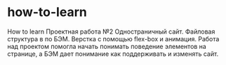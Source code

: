 # how-to-learn
How to learn
Проектная работа №2
Одностраничный сайт. Файловая структура в по БЭМ. Верстка с помощью flex-box и анимация. Работа над проектом помогла начать понимать поведение элементов на странице, а БЭМ дает понимание как поддерживать и изменять сайт.
